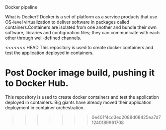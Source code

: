 Docker pipeline

What is Docker?
Docker is a set of platform as a service products that use OS-level virtualization to deliver software in packages called containers.Containers are isolated from one another and bundle their own software, libraries and configuration files; they can communicate with each other through well-defined channels.

<<<<<<< HEAD
This repository is used to create docker containers and test the application deployed in containers.

Post Docker image build, pushing it to Docker Hub.
=======
This repository is used to create docker containers and test the application deployed in containers. Big giants have already moved their application deployment in container orchestration.
>>>>>>> 0e401f4cd3ed2088d08425ea7d71240189961708
